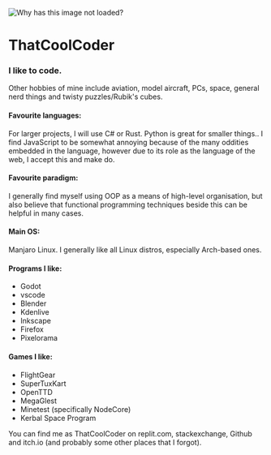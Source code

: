 ![Why has this image not loaded?](https://avatars.githubusercontent.com/u/62006241)
# ThatCoolCoder

### I like to code.

Other hobbies of mine include aviation, model aircraft, PCs, space, general nerd things and twisty puzzles/Rubik's cubes.

#### Favourite languages:

For larger projects, I will use C# or Rust. Python is great for smaller things.. I find JavaScript to be somewhat annoying because of the many oddities embedded in the language, however due to its role as the language of the web, I accept this and make do.

#### Favourite paradigm:
I generally find myself using OOP as a means of high-level organisation, but also believe that functional programming techniques beside this can be helpful in many cases.

#### Main OS:
Manjaro Linux. I generally like all Linux distros, especially Arch-based ones.

#### Programs I like:
- Godot
- vscode
- Blender
- Kdenlive
- Inkscape
- Firefox
- Pixelorama

#### Games I like:
- FlightGear
- SuperTuxKart
- OpenTTD
- MegaGlest
- Minetest (specifically NodeCore)
- Kerbal Space Program

You can find me as ThatCoolCoder on replit.com, stackexchange, Github and itch.io (and probably some other places that I forgot).
